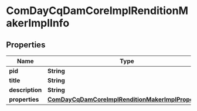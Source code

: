 
# ComDayCqDamCoreImplRenditionMakerImplInfo

## Properties
Name | Type | Description | Notes
------------ | ------------- | ------------- | -------------
**pid** | **String** |  |  [optional]
**title** | **String** |  |  [optional]
**description** | **String** |  |  [optional]
**properties** | [**ComDayCqDamCoreImplRenditionMakerImplProperties**](ComDayCqDamCoreImplRenditionMakerImplProperties.md) |  |  [optional]



